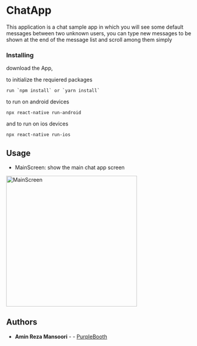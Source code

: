 # ChatApp
This application is a chat sample app in which you will see some default messages between two unknown users,
you can type new messages to be shown at the end of the message list and scroll among them simply

### Installing

download the App,

to initialize the requiered packages

```
run `npm install` or `yarn install`
```

to run on android devices

```
npx react-native run-android
```

and to run on ios devices
```
npx react-native run-ios
```

##  Usage 

- MainScreen: show the main chat app screen

<img width=350x src="https://user-images.githubusercontent.com/48173745/101631206-d7224a80-39d8-11eb-925a-2a9527d0c45b.png" alt="MainScreen"></a>

## Authors

* **Amin Reza Mansoori** -  - [PurpleBooth](https://github.com/aminmansoori)
